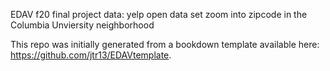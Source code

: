 EDAV f20 final project
data: yelp open data set zoom into zipcode in the Columbia Unviersity neighborhood

This repo was initially generated from a bookdown template available here: https://github.com/jtr13/EDAVtemplate.